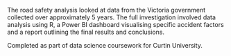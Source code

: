 The road safety analysis looked at data from the Victoria government collected over approximately 5 years.
The full investigation involved data analysis using R, a Power BI dashboard visualising specific accident factors and a report outlining the final results and conclusions.

Completed as part of data science coursework for Curtin University.
